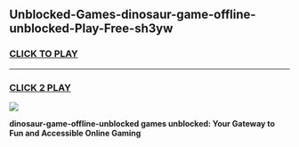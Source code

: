 
## Unblocked-Games-dinosaur-game-offline-unblocked-Play-Free-sh3yw
<h3>
<a href="https://premium76.site?title=dinosaur-game-offline-unblocked&ref=23A">CLICK TO PLAY</a></h3>
<hr>

<h3>
<a href="https://premium76.site?title=dinosaur-game-offline-unblocked&ref=23A">CLICK 2 PLAY</a>
  
</h3>

<a href="https://premium76.site?title=dinosaur-game-offline-unblocked&ref=23A"><img src="https://clearcache.store/games.png"></a>


**dinosaur-game-offline-unblocked games unblocked: Your Gateway to Fun and Accessible Online Gaming**
